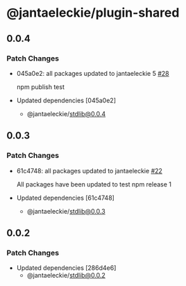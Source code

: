 # @jantaeleckie/plugin-shared

## 0.0.4

### Patch Changes

- 045a0e2: all packages updated to jantaeleckie 5
  [#28](https://github.com/JantaeLeckie/frontier_test/pull/28)

  npm publish test

- Updated dependencies [045a0e2]
  - @jantaeleckie/stdlib@0.0.4

## 0.0.3

### Patch Changes

- 61c4748: all packages updated to jantaeleckie
  [#22](https://github.com/JantaeLeckie/frontier_test/pull/22)

  All packages have been updated to test npm release 1

- Updated dependencies [61c4748]
  - @jantaeleckie/stdlib@0.0.3

## 0.0.2

### Patch Changes

- Updated dependencies [286d4e6]
  - @jantaeleckie/stdlib@0.0.2
